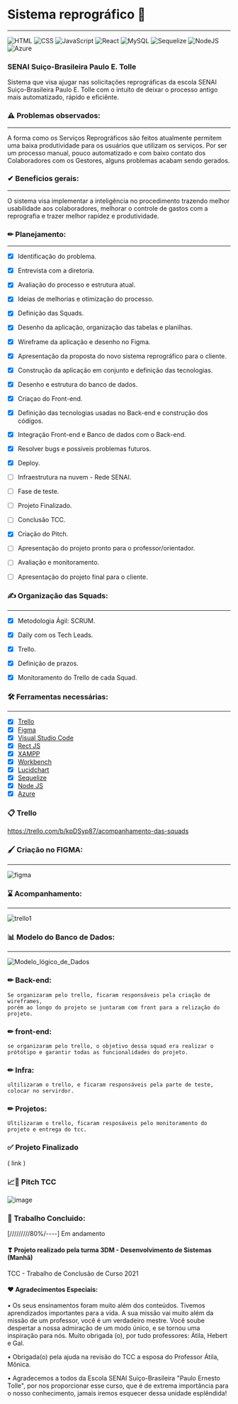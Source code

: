 # Sistema reprográfico 📇
_______
![HTML](https://img.shields.io/badge/HTML5-E34F26?style=flat-square&logo=html5&logoColor=white)
![CSS](https://img.shields.io/badge/CSS-1572B6?&style=flat-square&logo=css3&logoColor=white)
![JavaScript](https://img.shields.io/badge/JavaScript-323330?style=flat-square&logo=javascript&logoColor=F7DF1E)
![React](https://img.shields.io/badge/React-20232A?style=flat-square&logo=react&logoColor=61DAFB)
![MySQL](https://img.shields.io/twitter/url?color=%234479A1&label=MySQL&logo=MySQL&logoColor=%234479A1&style=flat-square&url=https%3A%2F%2Fwww.w3schools.com%2F)
![Sequelize](https://img.shields.io/twitter/url?color=%234479A1&label=Sequelize&logo=Sequelize&logoColor=%234479A1&style=flat-square&url=https%3A%2F%2Fwww.w3schools.com%2F)
![NodeJS](https://img.shields.io/badge/Node.js-43853D?style=flat-square&logo=node.js&logoColor=white)
![Azure](https://img.shields.io/twitter/url?color=%230078D4&label=Microsoft%20Azure&logo=Microsoft%20Azure&logoColor=%230078D4&style=flat-square&url=https%3A%2F%2Fwww.w3schools.com%2F)

### SENAI Suiço-Brasileira Paulo E. Tolle

Sistema que visa ajugar nas solicitações reprográficas da escola SENAI Suiço-Brasileira Paulo E. Tolle com o intuito de deixar o processo antigo mais automatizado, rápido e eficiênte. 

### ⚠ Problemas observados:
____________________

A forma como os Serviços Reprográficos são feitos atualmente permitem uma baixa produtividade para os usuários que utilizam os serviços.
Por ser um processo manual, pouco automatizado e com baixo contato dos Colaboradores com os Gestores, alguns problemas acabam sendo gerados.

### ✔ Beneficios gerais:
____________________

O sistema visa implementar a inteligência no procedimento trazendo melhor usabilidade aos colaboradores, melhorar o controle de gastos com a reprografia e trazer melhor rapidez e produtividade.

### ✏ Planejamento:
____________________

- [x] Identificação do problema.
- [x] Entrevista com a diretoria.
- [x] Avaliação do processo e estrutura atual.
- [x] Ideias de melhorias e otimização do processo.
- [x] Definição das Squads.
- [x] Desenho da aplicação, organização das tabelas e planilhas.
- [x] Wireframe da aplicação e desenho no Figma.
- [x] Apresentação da proposta do novo sistema reprográfico para o cliente.
- [x] Construção da aplicação em conjunto e definição das tecnologias.
- [x] Desenho e estrutura do banco de dados.
- [x] Criaçao do Front-end.
- [x] Definição das tecnologias usadas no Back-end e construção dos códigos.
- [x] Integração Front-end e Banco de dados com o Back-end.
- [x] Resolver bugs e possíveis problemas futuros.
- [x] Deploy.
- [ ] Infraestrutura na nuvem - Rede SENAI.
- [ ] Fase de teste.
- [ ] Projeto Finalizado.
- [ ] Conclusão TCC. 
- [x] Criação do Pitch.
- [ ] Apresentação do projeto pronto para o professor/orientador.
- [ ] Avaliação e monitoramento.
- [ ] Apresentação do projeto final para o cliente.


### ✍ Organização das Squads:
____________________

- [x] Metodologia Ágil: SCRUM.
- [x] Daily com os Tech Leads.
- [x] Trello.
- [x] Definição de prazos.
- [x] Monitoramento do Trello de cada Squad.


### 🛠 Ferramentas necessárias:
____________________

- [x] [Trello](https://trello.com/)
- [x] [Figma](https://www.figma.com/)
- [x] [Visual Studio Code](https://code.visualstudio.com/)
- [x] [Rect JS](https://reactjs.org/)
- [x] [XAMPP](https://www.apachefriends.org/pt_br/index.html)
- [x] [Workbench](https://www.mysql.com/products/workbench/)
- [x] [Lucidchart](https://www.lucidchart.com/pages/pt)
- [x] [Sequelize](https://sequelize.org/)
- [x] [Node JS](https://nodejs.org/pt-br/download/)
- [x] [Azure](https://azure.microsoft.com/pt-br/)

### 📋 Trello

https://trello.com/b/kpDSyp87/acompanhamento-das-squads

### 🖌 Criação no FIGMA: 
____________________

![figma](https://user-images.githubusercontent.com/71906862/144080366-56e6e0cf-3cf1-414f-b491-0ced19dc3f9e.png)

### ⌛ Acompanhamento: 
____________________
![trello1](https://user-images.githubusercontent.com/71906862/144091093-608cebc9-00de-4ed4-96d4-729f2fbefcda.png)

### 📊 Modelo do Banco de Dados: 
____________________
![Modelo_lógico_de_Dados](https://user-images.githubusercontent.com/71906862/144088948-c5b68e71-54e1-4a49-932c-3f0fd66bfbdb.png)









### ✏ Back-end: 
    Se organizaram pelo trello, ficaram responsáveis pela criação de wireframes,
    porém ao longo do projeto se juntaram com front para a relização do projeto.







### ✏ front-end: 
    se organizaram pelo trello, o objetivo dessa squad era realizar o prótótipo e garantir todas as funcionalidades do projeto.






### ✏ Infra: 
    ultilizaram o trello, e ficaram responsáveis pela parte de teste, colocar no servirdor.


### ✏ Projetos: 
    Ultilizaram o trello, ficaram resposáveis pelo monitoramento do projeto e entrega do tcc.




### ✅ Projeto Finalizado

( link )


### 📈📏 Pitch TCC
![image](https://user-images.githubusercontent.com/71889111/145204542-c5c4d625-dda2-4d27-813a-94fd78996daa.png)


































### 📑 Trabalho Concluido: 
[/////////80%/----] Em andamento

#### ❣ Projeto realizado pela turma 3DM - Desenvolvimento de Sistemas (Manhã) 
TCC - Trabalho de Conclusão de Curso 2021

#### ❤ Agradecimentos Especiais: 

•	Os seus ensinamentos foram muito além dos conteúdos. Tivemos aprendizados importantes para a vida. A sua missão vai muito além da missão de um professor, você é um verdadeiro mestre. Você soube despertar a nossa admiração de um modo único, e se tornou uma inspiração para nós. Muito obrigada (o), por tudo professores: Átila, Hebert e Gal.

•	Obrigada(o) pela ajuda na revisão do TCC a esposa do Professor Átila, Mônica. 


•	Agradecemos a todos da Escola SENAI Suíço-Brasileira "Paulo Ernesto Tolle", por nos proporcionar esse curso, que é de extrema importância para o nosso conhecimento, jamais iremos esquecer dessa unidade esplêndida!



